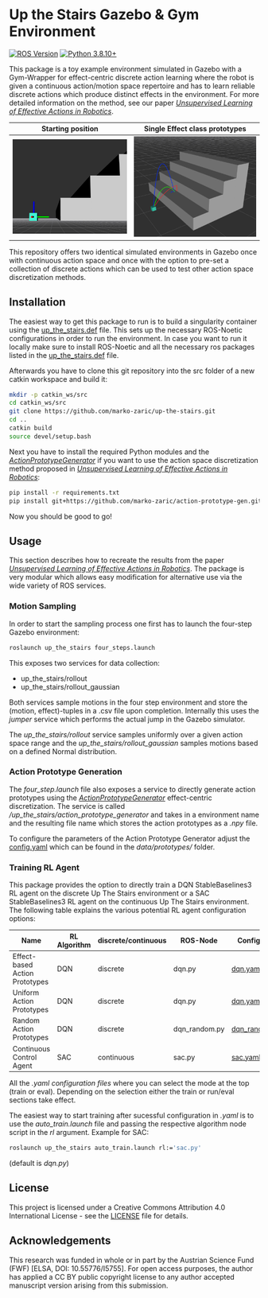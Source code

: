# Up the Stairs Gazebo & Gym Environment
[![ROS Version](https://img.shields.io/badge/ROS-Noetic-brightgreen.svg?logo=ros)](https://ros.org/) [![Python 3.8.10+](https://img.shields.io/badge/python-3.8.10+-blue.svg?logo=python)](https://www.python.org/downloads/release/python-3810/)


This package is a toy example environment simulated in Gazebo with a Gym-Wrapper for effect-centric discrete action learning where the robot is given a continuous action/motion space repertoire and has to learn reliable discrete actions which produce distinct effects in the environment. For more detailed information on the method, see our paper [*Unsupervised Learning of Effective Actions in Robotics*][paper].

Starting position            |  Single Effect class prototypes
:-------------------------:|:-------------------------:
![](media/start_position.png)  |  ![](media/1_step.png)

This repository offers two identical simulated environments in Gazebo once with continuous action space and once with the option to pre-set a collection of discrete actions which can be used to test other action space discretization methods.

## Installation
The easiest way to get this package to run is to build a singularity container using the [up_the_stairs.def](singularity/up_the_stairs.def) file. This sets up the necessary ROS-Noetic configurations in order to run the environment. In case you want to run it locally make sure to install ROS-Noetic and all the necessary ros packages listed in the [up_the_stairs.def](singularity/up_the_stairs.def) file.

Afterwards you have to clone this git repository into the src folder of a new catkin workspace and build it: 

```bash
mkdir -p catkin_ws/src
cd catkin_ws/src
git clone https://github.com/marko-zaric/up-the-stairs.git
cd ..
catkin build
source devel/setup.bash
```

Next you have to install the required Python modules and the [*ActionPrototypeGenerator*][actprogen] if you want to use the action space discretization method proposed in [*Unsupervised Learning of Effective Actions in Robotics*][paper]:

```bash
pip install -r requirements.txt
pip install git+https://github.com/marko-zaric/action-prototype-gen.git
```

Now you should be good to go!

## Usage
This section describes how to recreate the results from the paper [*Unsupervised Learning of Effective Actions in Robotics*][paper]. The package is very modular which allows easy modification for alternative use via the wide variety of ROS services.

### Motion Sampling
In order to start the sampling process one first has to launch the four-step Gazebo environment:
```bash
roslaunch up_the_stairs four_steps.launch
```
This exposes two services for data collection:

- up_the_stairs/rollout
- up_the_stairs/rollout_gaussian

Both services sample motions in the four step environment and store the (motion, effect)-tuples in a .csv file upon completion. Internally this uses the *jumper* service which performs the actual jump in the Gazebo simulator.

The *up_the_stairs/rollout*  service samples uniformly over a given action space range and the *up_the_stairs/rollout_gaussian* samples motions based on a defined Normal distribution.

### Action Prototype Generation
The *four_step.launch* file also exposes a service to directly generate action prototypes using the [*ActionPrototypeGenerator*][actprogen] effect-centric discretization. The service is called */up_the_stairs/action_prototype_generator* and takes in a environment name and the resulting file name which stores the action prototypes as a *.npy* file.

To configure the parameters of the Action Prototype Generator adjust the [config.yaml](data/prototypes/up_the_stairs_v1/config.yaml) which can be found in the *data/prototypes/* folder. 

### Training RL Agent
This package provides the option to directly train a DQN StableBaselines3 RL agent on the discrete Up The Stairs environment or a SAC StableBaselines3 RL agent on the continuous Up The Stairs environment. The following table explains the various potential RL agent configuration options:

| Name| RL Algorithm | discrete/continuous  | ROS-Node | Configuration  |
|---|---|---|---|---|
| Effect-based Action Prototypes  | DQN  | discrete  | dqn.py | [dqn.yaml](rl/dqn.yaml)  |
| Uniform Action Prototypes  | DQN  | discrete  | dqn.py  | [dqn.yaml](rl/dqn.yaml)   |
| Random Action Prototypes  | DQN  | discrete  | dqn_random.py  | [dqn_random.yaml](rl/dqn_random.yaml)  |
| Continuous Control Agent  | SAC  | continuous  | sac.py  | [sac.yaml](rl/sac.yaml)  |

All the *.yaml configuration files* where you can select the mode at the top (train or eval). Depending on the selection either the train or run/eval sections take effect.

The easiest way to start training after sucessful configuration in *.yaml* is to use the *auto_train.launch* file and passing the respective algorithm node script in the *rl* argument. Example for SAC:

```bash
roslaunch up_the_stairs auto_train.launch rl:='sac.py'
```
(default is *dqn.py*)
## License
This project is licensed under a Creative Commons Attribution 4.0 International License - see the [LICENSE](LICENSE) file for details.

## Acknowledgements
This research was funded in whole or in part by the Austrian Science Fund (FWF) [ELSA, DOI: 10.55776/I5755]. For open access purposes, the author has applied a CC BY public copyright license to any author accepted manuscript version arising from this submission.


[paper]: <https://airov.at>
[actprogen]: <https://github.com/marko-zaric/action-prototype-gen>